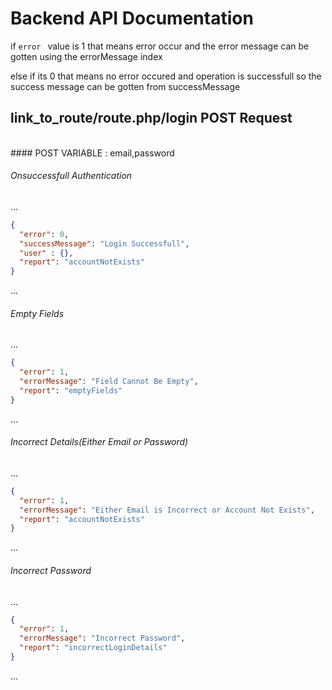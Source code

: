 # Backend  API Documentation

if <code>error  </code> value is 1 that means error occur and the error message can be gotten using the errorMessage index

else if its 0 that means no error occured and operation is successfull so the success message can be 
gotten from successMessage


## link_to_route/route.php/login POST Request
<br>
#### POST VARIABLE : email,password

###### Onsuccessfull Authentication

...
```json
{
  "error": 0,
  "successMessage": "Login Successfull",
  "user" : {},
  "report": "accountNotExists"
}
```
...

###### Empty Fields

...
```json
{
  "error": 1,
  "errorMessage": "Field Cannot Be Empty",
  "report": "emptyFields"
}
```
...

###### Incorrect Details(Either Email or Password)

...
```json
{
  "error": 1,
  "errorMessage": "Either Email is Incorrect or Account Not Exists",
  "report": "accountNotExists"
}
```
...


###### Incorrect Password

...
```json
{
  "error": 1,
  "errorMessage": "Incorrect Password",
  "report": "incorrectLoginDetails"
}
```
...


 
